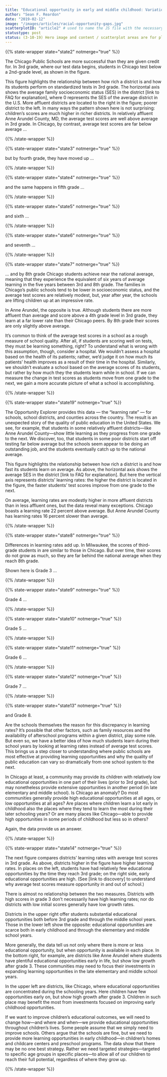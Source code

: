 ```yaml
---
title: "Educational opportunity in early and middle childhood: Variation by place and age"
author: "Sean F. Reardon"
date: "2019-02-12"
image: "/images/articles/racial-opportunity-gaps.jpg"
scatterplotID: "article2" # used to name the JS file with the necessary states and prop attributes
statustype: post
status: (3-10-19) Hero image and content / scatterplot areas are for placement only. Add breadcrumb nav to all 3rd-level pages.
---
```


{{% state-wrapper state="state2" notmerge="true" %}}

The Chicago Public Schools are more successful than they are given credit for. In 3rd grade, where our test data begins, students in Chicago test below a 2nd-grade level, as shown in the figure. 

This figure highlights the relationship between how rich a district is and how its students perform on standardized tests in 3rd grade. The horizontal axis shows the average family socioeconomic status (SES) in the district [link to FAQ for explanation], where 0 represents the SES of the average district in the U.S. More affluent districts are located to the right in the figure; poorer district to the left. In many ways the pattern shown here is not surprising: children’s scores are much higher in richer districts. In relatively affluent Anne Arundel County, MD, the average test scores are well above average in 3rd grade. In Chicago, by contrast, average test scores are far below average … 

{{% /state-wrapper %}}

{{% state-wrapper state="state3" notmerge="true" %}}

but by fourth grade, they have moved up ...

{{% /state-wrapper %}}

{{% state-wrapper state="state4" notmerge="true" %}}

and the same happens in fifth grade ...

{{% /state-wrapper %}}

{{% state-wrapper state="state5" notmerge="true" %}}

and sixth ...

{{% /state-wrapper %}}

{{% state-wrapper state="state6" notmerge="true" %}}

and seventh ...

{{% /state-wrapper %}}

{{% state-wrapper state="state7" notmerge="true" %}}

... and by 8th grade Chicago students achieve near the national average, meaning that they experience the equivalent of six years of average learning in the five years between 3rd and 8th grade. The families in Chicago’s public schools tend to be lower in socioeconomic status, and the average test scores are relatively modest, but, year after year, the schools are lifting children up at an impressive rate.   

In Anne Arundel, the opposite is true. Although students there are more affluent than average and score above a 4th grade level in 3rd grade, they learn at a far lower rate than their Chicago peers. By 8th grade their scores are only slightly above average. 

It’s common to think of the average test scores in a school as a rough measure of school quality. After all, if students are scoring well on tests, they must be learning something, right? To understand what is wrong with this assumption, though, consider a hospital. We wouldn’t assess a hospital based on the health of its patients; rather, we’d judge it on how much its patients’ health improves as a result of their time in the hospital. Similarly, we shouldn’t evaluate a school based on the average scores of its students, but rather by how much they the students learn while in school. If we can measure the change in test scores as students move from one grade to the next, we gain a more accurate picture of what a school is accomplishing.


{{% /state-wrapper %}}

{{% state-wrapper state="state19" notmerge="true" %}}

The Opportunity Explorer provides this data — the “learning rate” — for schools, school districts, and counties across the country. The result is an unexpected story of the quality of public education in the United States. We see, for example, that students in some relatively affluent districts—like Anne Arundel County—show little learning as they progress from one grade to the next. We discover, too, that students in some poor districts start off testing far below average but the schools seem appear to be doing an outstanding job, and the students eventually catch up to the national average. 

This figure highlights the relationship between how rich a district is and how fast its students learn on average. As above, the horizontal axis shows the average SES in the district [link to FAQ for explanation]. But here the vertical axis represents districts’ learning rates: the higher the district is located in the figure, the faster students’ test scores improve from one grade to the next. 

On average, learning rates are modestly higher in more affluent districts than in less affluent ones, but the data reveal many exceptions. Chicago boasts a learning rate 22 percent above average. But Anne Arundel County has learning rates 16 percent slower than average.


{{% /state-wrapper %}}

{{% state-wrapper state="state8" notmerge="true" %}}

Differences in learning rates add up. In Milwaukee, the scores of third-grade students in are similar to those in Chicago. But over time, their scores do not grow as much, so they are far behind the national average when they reach 8th grade.

Shown here is Grade 3 ...

{{% /state-wrapper %}}

{{% state-wrapper state="state9" notmerge="true" %}}

Grade 4 ...

{{% /state-wrapper %}}

{{% state-wrapper state="state10" notmerge="true" %}}

Grade 5 ...

{{% /state-wrapper %}}

{{% state-wrapper state="state11" notmerge="true" %}}

Grade 6 ...

{{% /state-wrapper %}}

{{% state-wrapper state="state12" notmerge="true" %}}

Grade 7 ...

{{% /state-wrapper %}}

{{% state-wrapper state="state13" notmerge="true" %}}

and Grade 8.

Are the schools themselves the reason for this discrepancy in learning rates? It’s possible that other factors, such as family resources and the availability of afterschool programs within a given district, play some role. But even so, we have a better idea of how much students learn during their school years by looking at learning rates instead of average test scores. This brings us a step closer to understanding where public schools are most effective at providing learning opportunities and why the quality of public education can vary so dramatically from one school system to the next.

In Chicago at least, a community may provide its children with relatively low educational opportunities in one part of their lives (prior to 3rd grade), but may nonetheless provide extensive opportunities in another period (in late elementary and middle school). Is Chicago an anomaly? Do most communities generally provide high educational opportunities at all ages, or low opportunities at all ages? Are places where children learn a lot early in childhood also the places where they tend to learn the most during their later schooling years? Or are many places like Chicago—able to provide high opportunities in some periods of childhood but less so in others?

Again, the data provide us an answer. 

{{% /state-wrapper %}}

{{% state-wrapper state="state14" notmerge="true" %}}

The next figure compares districts’ learning rates with average test scores in 3rd grade. As above, districts higher in the figure have higher learning rates. In places on the left, students have had relatively few educational opportunities by the time they reach 3rd grade; on the right side, early educational opportunities are high. (See [link to discovery] to understand why average test scores measure opportunity in and out of school.)  

There is almost no relationship between the two measures. Districts with high scores in grade 3 don’t necessarily have high learning rates; nor do districts with low initial scores generally have low growth rates. 

Districts in the upper right offer students substantial educational opportunities both before 3rd grade and through the middle school years. Those in the lower left show the opposite: educational opportunities are scarce both in early childhood and through the elementary and middle school years.

More generally, the data tell us not only where there is more or less educational opportunity, but when opportunity is available in each place. In the bottom right, for example, are districts like Anne Arundel where students have plentiful educational opportunities early in life, but show low growth after grade 3. These communities may need to focus their investments in expanding learning opportunities in the late elementary and middle school years.

In the upper left are districts, like Chicago, where educational opportunities are concentrated during the schooling years. Here children have few opportunities early on, but show high growth after grade 3. Children in such place may benefit the most from investments focused on improving early childhood opportunities. 

If we want to improve children’s educational outcomes, we will need to change how—and where and when—we provide educational opportunities throughout children’s lives. Some people assume that we simply need to improve schools. Others argue that the schools are fine, but we need to provide more learning opportunities in early childhood—in children’s homes and childcare centers and preschool programs. The data show that there may be no one best strategy. Rather we need targeted strategies—targeted to specific age groups in specific places—to allow all of our children to reach their full potential, regardless of where they grow up. 

{{% /state-wrapper %}}
